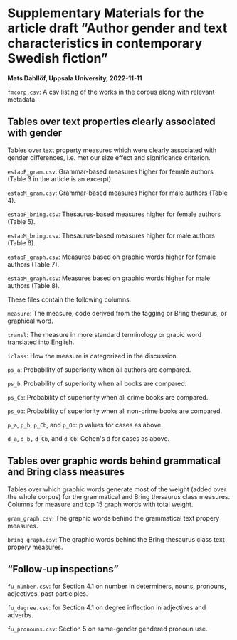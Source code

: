 # Supplementary Materials for the article draft “Author gender and text characteristics in contemporary Swedish fiction”

**Mats Dahllöf, Uppsala University, 2022-11-11**

`fmcorp.csv`: A csv listing of the works in the corpus along with relevant metadata.

## Tables over text properties clearly associated with gender

Tables over text property measures which were clearly associated with gender differences, i.e. met our size effect and significance criterion.

`estabF_gram.csv`: Grammar-based measures higher for female authors (Table 3 in the article is an excerpt).

`estabM_gram.csv`: Grammar-based measures higher for male authors (Table 4).

`estabF_bring.csv`: Thesaurus-based measures higher for female authors  (Table 5).

`estabM_bring.csv`: Thesaurus-based measures higher for male authors  (Table 6).

`estabF_graph.csv`: Measures based on graphic words higher for female authors (Table 7).

`estabM_graph.csv`: Measures based on graphic words higher for male authors (Table 8). 

These files contain the following columns:

`measure`: The measure, code derived from the tagging or Bring thesurus, or graphical word.

`transl`: The measure in more standard terminology or grapic word translated into English. 

`iclass`: How the measure is categorized in the discussion. 	

`ps_a`: Probability of superiority when all authors are compared. 	

`ps_b`: Probability of superiority when all books are compared. 	 	

`ps_Cb`: Probability of superiority when all crime books are compared. 	

`ps_Ob`: Probability of superiority when all non-crime books are compared. 		

`p_a`, `p_b`, `p_Cb`, and `p_Ob`: p values for cases as above. 

`d_a`, `d_b,` `d_Cb`, and `d_Ob`: Cohen's d for cases as above. 

## Tables over graphic words behind grammatical and Bring class measures

Tables over which graphic words generate most of the weight (added over the whole corpus) for the grammatical and Bring thesaurus class measures.
Columns for measure and top 15 graph words with total weight.

`gram_graph.csv`: The graphic words behind the grammatical text propery measures.

`bring_graph.csv`: The graphic words behind the Bring thesaurus class text propery measures.

## “Follow-up inspections”

`fu_number.csv`: for Section 4.1 on number in determiners, nouns, pronouns, adjectives, past participles.

`fu_degree.csv`: for Section 4.1 on degree inflection in adjectives and adverbs.

`fu_pronouns.csv`: Section 5 on same-gender gendered pronoun use.







